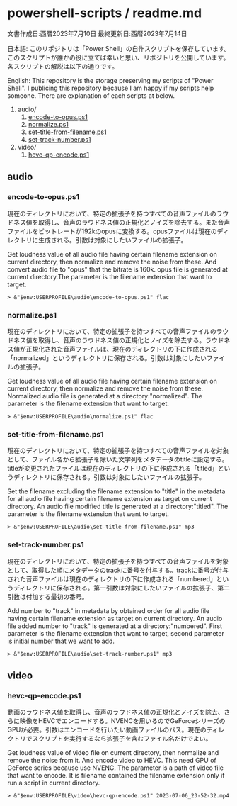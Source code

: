 # powershell-scripts / readme.md

文書作成日:西暦2023年7月10日 最終更新日:西暦2023年7月14日

日本語:
このリポジトリは「Power Shell」の自作スクリプトを保存しています。このスクリプトが誰かの役に立てば幸いと思い、リポジトリを公開しています。各スクリプトの解説は以下の通りです。

English:
This repository is the storage preserving my scripts of "Power Shell". I publicing this repository because I am happy if my scripts help someone. There are explanation of each scripts at below.

1. audio/
    1. [encode-to-opus.ps1](#encode-to-opusps1)
    2. [normalize.ps1](#normalizeps1)
    3. [set-title-from-filename.ps1](#set-title-from-filenameps1)
    4. [set-track-number.ps1](#set-track-numberps1)
2. video/
    1. [hevc-qp-encode.ps1](#hevc-qp-encodeps1)


## audio

### encode-to-opus.ps1
現在のディレクトリにおいて、特定の拡張子を持つすべての音声ファイルのラウドネス値を取得し、音声のラウドネス値の正規化とノイズを除去する。また音声ファイルをビットレートが192kのopusに変換する。opusファイルは現在のディレクトリに生成される。引数は対象にしたいファイルの拡張子。

Get loudness value of all audio file having certain filename extension on current directory, then normalize and remove the noise from these. And convert audio file to "opus" that the bitrate is 160k. opus file is generated at current directory.The parameter is the filename extension that want to target.

```
> &"$env:USERPROFILE\audio\encode-to-opus.ps1" flac
```

### normalize.ps1
現在のディレクトリにおいて、特定の拡張子を持つすべての音声ファイルのラウドネス値を取得し、音声のラウドネス値の正規化とノイズを除去する。ラウドネス値が正規化された音声ファイルは、現在のディレクトリの下に作成される「normalized」というディレクトリに保存される。引数は対象にしたいファイルの拡張子。

Get loudness value of all audio file having certain filename extension on current directory, then normalize and remove the noise from these. Normalized audio file is generated at a directory:"normalized". The parameter is the filename extension that want to target.

```
> &"$env:USERPROFILE\audio\normalize.ps1" flac
```

### set-title-from-filename.ps1
現在のディレクトリにおいて、特定の拡張子を持つすべての音声ファイルを対象として、ファイル名から拡張子を除いた文字列をメタデータのtitleに設定する。titleが変更されたファイルは現在のディレクトリの下に作成される「titled」というディレクトリに保存される。引数は対象にしたいファイルの拡張子。

Set the filename excluding the filename extension to "title" in the metadata for all audio file having certain filename extension as target on current directory. An audio file modified title is generated at a directory:"titled". The parameter is the filename extension that want to target.

```
> &"$env:USERPROFILE\audio\set-title-from-filename.ps1" mp3
```

### set-track-number.ps1
現在のディレクトリにおいて、特定の拡張子を持つすべての音声ファイルを対象として、取得した順にメタデータのtrackに番号を付与する。trackに番号が付与された音声ファイルは現在のディレクトリの下に作成される「numbered」というディレクトリに保存される。第一引数は対象にしたいファイルの拡張子、第二引数は付加する最初の番号。

Add number to "track" in metadata by obtained order for all audio file having certain filename extension as target on current directory. An audio file added number to "track" is generated at a directory:"numbered". First parameter is the filename extension that want to target, second parameter is initial number that we want to add.

```
> &"$env:USERPROFILE\audio\set-track-number.ps1" mp3
```


## video

### hevc-qp-encode.ps1
動画のラウドネス値を取得し、音声のラウドネス値の正規化とノイズを除去、さらに映像をHEVCでエンコードする。NVENCを用いるのでGeForceシリーズのGPUが必要。引数はエンコードを行いたい動画ファイルのパス。現在のディレクトリでスクリプトを実行するなら拡張子を含むファイル名だけでよい。

Get loudness value of video file on current directory, then normalize and remove the noise from it. And encode video to HEVC. This need GPU of GeForce series because use NVENC. The parameter is a path of video file that want to encode. It is filename contained the filename extension only if run a script in current directory.

```
> &"$env:USERPROFILE\video\hevc-qp-encode.ps1" 2023-07-06_23-52-32.mp4
```
